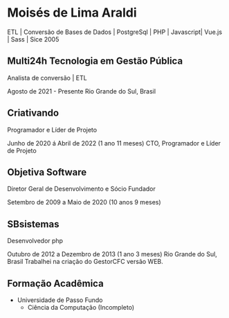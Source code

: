 # Moisés de Lima Araldi

ETL | Conversão de Bases de Dados | PostgreSql | PHP | Javascript| Vue.js | Sass | Sice 2005

## Multi24h Tecnologia em Gestão Pública

Analista de conversão | ETL

Agosto de 2021 - Presente
Rio Grande do Sul, Brasil

## Criativando

Programador e Líder de Projeto

Junho de 2020 á Abril de 2022 (1 ano 11 meses)
CTO, Programador e Líder de Projeto

## Objetiva Software

Diretor Geral de Desenvolvimento e Sócio Fundador

Setembro de 2009 a Maio de 2020 (10 anos 9 meses)

## SBsistemas

Desenvolvedor php

Outubro de 2012 a Dezembro de 2013 (1 ano 3 meses)
Rio Grande do Sul, Brasil
Trabalhei na criação do GestorCFC versão WEB.

## Formação Acadêmica

- Universidade de Passo Fundo
  - Ciência da Computação (Incompleto)
